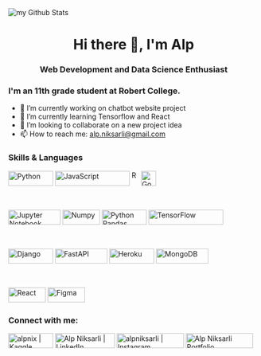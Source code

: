 <img align="center" src="https://github-readme-stats.vercel.app/api?username=alpnix&include_all_commits=true&count_private=true&show_icons=true&line_height=20&title_color=2B5BBD&icon_color=1124BB&text_color=A1A1A1&bg_color=0,000000,130F40" alt="my Github Stats"/>

<h1 align="center" style="text-align:center">Hi there 👋, I'm Alp</h1>
<h3 align="center" style="text-align:center">Web Development and Data Science Enthusiast</h3>


### I'm an 11th grade student at Robert College.

- 🔭 I’m currently working on chatbot website project
- 🌱 I’m currently learning Tensorflow and React
- 👯 I’m looking to collaborate on a new project idea
- 📫 How to reach me: [alp.niksarli@gmail.com](mailto:alp.niksarli@gmail.com)


### Skills & Languages 

[<img alt="Python" height="30px" width="90px" src="https://img.shields.io/badge/Python-FFD43B?style=for-the-badge&logo=python&logoColor=blue" />](https://www.python.org/)
[<img alt="JavaScript" height="30px" width="150px" src="https://img.shields.io/badge/JavaScript-323330?style=for-the-badge&logo=javascript&logoColor=F7DF1E" />](https://www.javascript.com/)
[<img alt="R" height="30px" width="15px" src="https://img.shields.io/badge/R-276DC3?style=for-the-badge&logo=r&logoColor=white" />](https://www.r-project.org/)
[<img alt="Go" height="30px" width="30px" src="https://img.shields.io/badge/Go-00ADD8?style=for-the-badge&logo=go&logoColor=white" />](https://go.dev/)

<br>

[<img alt="Jupyter Notebook" height="30px" width="105px" src="https://img.shields.io/badge/Jupyter-F37626.svg?&style=for-the-badge&logo=Jupyter&logoColor=white" />](https://jupyter.org/)
[<img alt="Numpy" height="30px" width="75px" src="https://img.shields.io/badge/Numpy-777BB4?style=for-the-badge&logo=numpy&logoColor=white" />](https://numpy.org/)
[<img alt="Python Pandas" height="30px" width="90px" src="https://img.shields.io/badge/Pandas-2C2D72?style=for-the-badge&logo=pandas&logoColor=white" />](https://pandas.pydata.org/)
[<img alt="TensorFlow" height="30px" width="150px" src="https://img.shields.io/badge/TensorFlow-FF6F00?style=for-the-badge&logo=tensorflow&logoColor=white" />](https://www.tensorflow.org/)

<br>

[<img alt="Django" height="30px" width="90px" src="https://img.shields.io/badge/Django-092E20?style=for-the-badge&logo=django&logoColor=green" />](https://www.heroku.com/)
[<img alt="FastAPI" height="30px" width="105px" src="https://img.shields.io/badge/fastapi-109989?style=for-the-badge&logo=FASTAPI&logoColor=white" />](https://www.heroku.com/)
[<img alt="Heroku" height="30px" width="90px" src="https://img.shields.io/badge/Heroku-430098?style=for-the-badge&logo=heroku&logoColor=white" />](https://www.heroku.com/)
[<img alt="MongoDB" height="30px" width="105px" src="https://img.shields.io/badge/MongoDB-4EA94B?style=for-the-badge&logo=mongodb&logoColor=white" />](https://www.mongodb.com/)

<br>

[<img alt="React" height="30px" width="75px" src="https://img.shields.io/badge/React-20232A?style=for-the-badge&logo=react&logoColor=61DAFB" />](https://reactjs.org/)
[<img alt="Figma" height="30px" width="75px" src="https://img.shields.io/badge/Figma-F24E1E?style=for-the-badge&logo=figma&logoColor=white" />](https://www.figma.com/)


### Connect with me:

[<img alt="alpnix | Kaggle" height="30px" width="90px" src="https://img.shields.io/badge/Kaggle-20BEFF?style=for-the-badge&logo=Kaggle&logoColor=white" />](https://www.kaggle.com/alpniksarli)
[<img alt="Alp Niksarli | LinkedIn" height="30px" width="120px" src="https://img.shields.io/badge/LinkedIn-0077B5?style=for-the-badge&logo=linkedin&logoColor=white" />](https://www.linkedin.com/in/alpniksarli/)
[<img alt="alpniksarli | Instagram" height="30px" width="135px" src="https://img.shields.io/badge/Instagram-E4405F?style=for-the-badge&logo=instagram&logoColor=white" />](https://www.instagram.com/alpniksarli)
[<img alt="Alp Niksarli Portfolio" height="30px" width="135px" src="https://img.shields.io/badge/website-000000?style=for-the-badge&logo=About.me&logoColor=white" />](https://alpnix.github.io/portfolio/)
